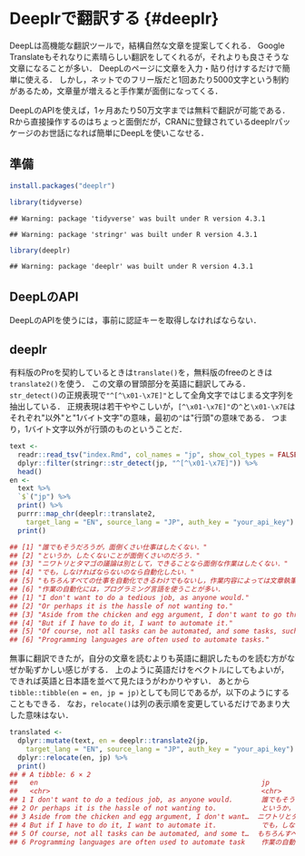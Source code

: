 # Deeplrで翻訳する {#deeplr}
<!--
-->

DeepLは高機能な翻訳ツールで，結構自然な文章を提案してくれる．
Google Translateもそれなりに素晴らしい翻訳をしてくれるが，それよりも良さそうな文章になることが多い．
DeepLのページに文章を入力・貼り付けするだけで簡単に使える．
しかし，ネットでのフリー版だと1回あたり5000文字という制約があるため，文章量が増えると手作業が面倒になってくる．

DeepLのAPIを使えば，1ヶ月あたり50万文字までは無料で翻訳が可能である．
Rから直接操作するのはちょっと面倒だが，CRANに登録されているdeeplrパッケージのお世話になれば簡単にDeepLを使いこなせる．

## 準備


```r
install.packages("deeplr")
```


```r
library(tidyverse)
```

```
## Warning: package 'tidyverse' was built under R version 4.3.1
```

```
## Warning: package 'stringr' was built under R version 4.3.1
```

```r
library(deeplr)
```

```
## Warning: package 'deeplr' was built under R version 4.3.1
```

## DeepLのAPI
<!--
https://auto-worker.com/blog/?p=5030
https://powervbadesktop.com/web27/
-->

DeepLのAPIを使うには，事前に認証キーを取得しなければならない．


## deeplr


有料版のProを契約しているときは`translate()`を，無料版のfreeのときは`translate2()`を使う．
この文章の冒頭部分を英語に翻訳してみる．
`str_detect()`の正規表現で`"^[^\x01-\x7E]"`として全角文字ではじまる文字列を抽出している．
正規表現は若干ややこしいが，`[^\x01-\x7E]"`の`^`と`\x01-\x7E`はそれぞれ"以外"と"1バイト文字"の意味，最初の`^`は"行頭"の意味である．
つまり，1バイト文字以外が行頭のものということだ．


```r
text <- 
  readr::read_tsv("index.Rmd", col_names = "jp", show_col_types = FALSE) %>%
  dplyr::filter(stringr::str_detect(jp, "^[^\x01-\x7E]")) %>%
  head()
en <- 
  text %>%
  `$`("jp") %>%
  print() %>%
  purrr::map_chr(deeplr::translate2, 
    target_lang = "EN", source_lang = "JP", auth_key = "your_api_key") %>%
  print()

## [1] "誰でもそうだろうが，面倒くさい仕事はしたくない．"
## [2] "というか，したくないことが面倒くさいのだろう．"
## [3] "ニワトリとタマゴの議論は別として，できることなら面倒な作業はしたくない．"
## [4] "でも，しなければならないのなら自動化したい．"
## [5] "もちろんすべての仕事を自動化できるわけでもないし，作業内容によっては文章執筆のように自動化すべきでないこともある．"
## [6] "作業の自動化には，プログラミング言語を使うことが多い．
## [1] "I don't want to do a tedious job, as anyone would."
## [2] "Or perhaps it is the hassle of not wanting to."
## [3] "Aside from the chicken and egg argument, I don't want to go through the hassle if I can help it."
## [4] "But if I have to do it, I want to automate it."
## [5] "Of course, not all tasks can be automated, and some tasks, such as writing, should not be automated."
## [6] "Programming languages are often used to automate tasks."
```

無事に翻訳できたが，自分の文章を読むよりも英語に翻訳したものを読む方がなぜか恥ずかしい感じがする．
上のように英語だけをベクトルにしてもよいが，できれば英語と日本語を並べて見たほうがわかりやすい．
あとから`tibble::tibble(en = en, jp = jp)`としても同じであるが，以下のようにすることもできる．
なお，`relocate()`は列の表示順を変更しているだけであまり大した意味はない．


```r
translated <- 
  dplyr::mutate(text, en = deeplr::translate2(jp, 
    target_lang = "EN", source_lang = "JP", auth_key = "your_api_key") %>%
  dplyr::relocate(en, jp) %>%
  print()
## # A tibble: 6 × 2
##   en                                                       jp
##   <chr>                                                    <chr>
## 1 I don't want to do a tedious job, as anyone would.       誰でもそうだろ…
## 2 Or perhaps it is the hassle of not wanting to.           というか，した…
## 3 Aside from the chicken and egg argument, I don't want…  ニワトリとタマ…
## 4 But if I have to do it, I want to automate it.           でも，しなけれ…
## 5 Of course, not all tasks can be automated, and some t…  もちろんすべて…
## 6 Programming languages are often used to automate task    作業の自動化に…
```


<!--
translated <- 
  dplyr::relocate(en, jp) %>%

ls("package:deeplr")
-->
